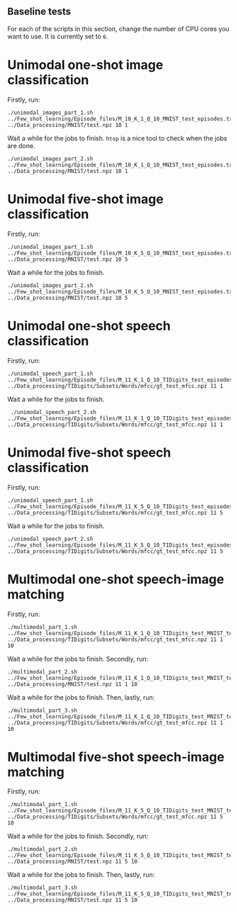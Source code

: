 ## Baseline tests

For each of the scripts in this section, change the number of CPU cores you want to use. It is currently set to `6`.

# Unimodal one-shot image classification 

Firstly, run:
```
./unimodal_images_part_1.sh ../Few_shot_learning/Episode_files/M_10_K_1_Q_10_MNIST_test_episodes.txt ../Data_processing/MNIST/test.npz 10 1
```

Wait a while for the jobs to finish. `htop` is a nice tool to check when the jobs are done. 

```
./unimodal_images_part_2.sh ../Few_shot_learning/Episode_files/M_10_K_1_Q_10_MNIST_test_episodes.txt ../Data_processing/MNIST/test.npz 10 1
```

# Unimodal five-shot image classification 

Firstly, run:
```
./unimodal_images_part_1.sh ../Few_shot_learning/Episode_files/M_10_K_5_Q_10_MNIST_test_episodes.txt ../Data_processing/MNIST/test.npz 10 5
```

Wait a while for the jobs to finish. 

```
./unimodal_images_part_2.sh ../Few_shot_learning/Episode_files/M_10_K_5_Q_10_MNIST_test_episodes.txt ../Data_processing/MNIST/test.npz 10 5
```

# Unimodal one-shot speech classification 

Firstly, run:
```
./unimodal_speech_part_1.sh ../Few_shot_learning/Episode_files/M_11_K_1_Q_10_TIDigits_test_episodes.txt ../Data_processing/TIDigits/Subsets/Words/mfcc/gt_test_mfcc.npz 11 1
```

Wait a while for the jobs to finish. 

```
 ./unimodal_speech_part_2.sh ../Few_shot_learning/Episode_files/M_11_K_1_Q_10_TIDigits_test_episodes.txt ../Data_processing/TIDigits/Subsets/Words/mfcc/gt_test_mfcc.npz 11 1
```

# Unimodal five-shot speech classification 

Firstly, run:
```
./unimodal_speech_part_1.sh ../Few_shot_learning/Episode_files/M_11_K_5_Q_10_TIDigits_test_episodes.txt ../Data_processing/TIDigits/Subsets/Words/mfcc/gt_test_mfcc.npz 11 5
```

Wait a while for the jobs to finish. 

```
./unimodal_speech_part_2.sh ../Few_shot_learning/Episode_files/M_11_K_5_Q_10_TIDigits_test_episodes.txt ../Data_processing/TIDigits/Subsets/Words/mfcc/gt_test_mfcc.npz 11 5
```

# Multimodal one-shot speech-image matching 

Firstly, run:
```
./multimodal_part_1.sh ../Few_shot_learning/Episode_files/M_11_K_1_Q_10_TIDigits_test_MNIST_test_episodes.txt ../Data_processing/TIDigits/Subsets/Words/mfcc/gt_test_mfcc.npz 11 1 10
```

Wait a while for the jobs to finish. Secondly, run:

```
./multimodal_part_2.sh ../Few_shot_learning/Episode_files/M_11_K_1_Q_10_TIDigits_test_MNIST_test_episodes.txt ../Data_processing/MNIST/test.npz 11 1 10
```

Wait a while for the jobs to finish. Then, lastly, run:

```
./multimodal_part_3.sh ../Few_shot_learning/Episode_files/M_11_K_1_Q_10_TIDigits_test_MNIST_test_episodes.txt ../Data_processing/TIDigits/Subsets/Words/mfcc/gt_test_mfcc.npz 11 1 10
```

# Multimodal five-shot speech-image matching 

Firstly, run:
```
./multimodal_part_1.sh ../Few_shot_learning/Episode_files/M_11_K_5_Q_10_TIDigits_test_MNIST_test_episodes.txt ../Data_processing/TIDigits/Subsets/Words/mfcc/gt_test_mfcc.npz 11 5 10
```

Wait a while for the jobs to finish. Secondly, run:

```
./multimodal_part_2.sh ../Few_shot_learning/Episode_files/M_11_K_5_Q_10_TIDigits_test_MNIST_test_episodes.txt ../Data_processing/MNIST/test.npz 11 5 10
```

Wait a while for the jobs to finish. Then, lastly, run:

```
./multimodal_part_3.sh ../Few_shot_learning/Episode_files/M_11_K_5_Q_10_TIDigits_test_MNIST_test_episodes.txt ../Data_processing/MNIST/test.npz 11 5 10
```